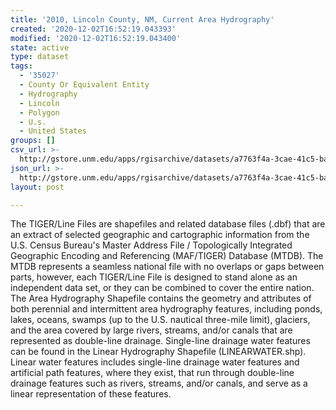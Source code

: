 ```yaml
---
title: '2010, Lincoln County, NM, Current Area Hydrography'
created: '2020-12-02T16:52:19.043393'
modified: '2020-12-02T16:52:19.043400'
state: active
type: dataset
tags:
  - '35027'
  - County Or Equivalent Entity
  - Hydrography
  - Lincoln
  - Polygon
  - U.s.
  - United States
groups: []
csv_url: >-
  http://gstore.unm.edu/apps/rgisarchive/datasets/a7763f4a-3cae-41c5-bae2-01f2d3170bf4/tl_2010_35027_areawater.derived.csv
json_url: >-
  http://gstore.unm.edu/apps/rgisarchive/datasets/a7763f4a-3cae-41c5-bae2-01f2d3170bf4/tl_2010_35027_areawater.derived.json
layout: post

---
```

The TIGER/Line Files are shapefiles and related database files (.dbf) that are an extract of selected geographic and cartographic information from the U.S. Census Bureau's Master Address File / Topologically Integrated Geographic Encoding and Referencing (MAF/TIGER) Database (MTDB).  The MTDB represents a seamless national file with no overlaps or gaps between parts, however, each TIGER/Line File is designed to stand alone as an independent data set, or they can be combined to cover the entire nation.  The Area Hydrography Shapefile contains the geometry and attributes of both perennial and intermittent area hydrography features, including ponds, lakes, oceans, swamps (up to the U.S. nautical three-mile limit), glaciers, and the area covered by large rivers, streams, and/or canals that are represented as double-line drainage.  Single-line drainage water features can be found in the Linear Hydrography Shapefile (LINEARWATER.shp).  Linear water features includes single-line drainage water features and artificial path features, where they exist, that run through double-line drainage features such as rivers, streams, and/or canals, and serve as a linear representation of these features.  

